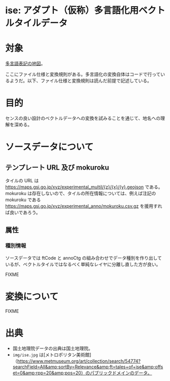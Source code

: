 # ise: アダプト（仮称）多言語化用ベクトルタイルデータ
# 対象
[多言語表記の地図](https://www.gsi.go.jp/kihonjohochousa/multilingual.html)。

ここにファイル仕様と変換規則がある。多言語化の変換自体はコードで行っているようだ。以下、ファイル仕様と変換規則は読んだ前提で記述している。

# 目的
センスの良い設計のベクトルデータへの変換を試みることを通じて、地名への理解を深める。

# ソースデータについて
## テンプレート URL 及び mokuroku
タイルの URL は https://maps.gsi.go.jp/xyz/experimental_multil/{z}/{x}/{y}.geojson である。 mokuroku は存在しないので、タイルの所在情報については、例えば注記の mokuroku である https://maps.gsi.go.jp/xyz/experimental_anno/mokuroku.csv.gz を援用すれば良いであろう。

## 属性
### 種別情報
ソースデータでは ftCode と annoCtg の組み合わせでデータ種別を作り出しているが、ベクトルタイルではなるべく単純なレイヤに分離し直した方が良い。

FIXME

# 変換について

FIXME

# 出典
- 国土地理院データの出典は国土地理院。
- `img/ise.jpg` は[メトロポリタン美術館]（https://www.metmuseum.org/art/collection/search/54774?searchField=All&amp;sortBy=Relevance&amp;ft=tales+of+ise&amp;offset=0&amp;rpp=20&amp;pos=20）のパブリックドメインのデータ。
